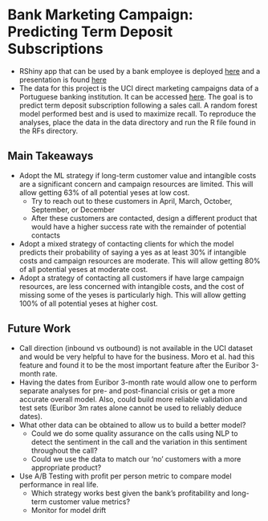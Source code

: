 # Bank Marketing Campaign: Predicting Term Deposit Subscriptions
- RShiny app that can be used by a bank employee is deployed [here](https://dpopovvelasco.shinyapps.io/BankMarketingApp/) and a presentation is found [here](https://drive.google.com/file/d/1uv1JDQV1Ckh6hukaakFhP_SEgD5UR4Pp/view?usp=sharing)
- The data for this project is the UCI direct marketing campaigns data of a Portuguese banking institution. It can be accessed [here](https://archive.ics.uci.edu/ml/datasets/Bank+Marketing#). The goal is to predict term deposit subscription following a sales call.  A random forest model performed best and is used to maximize recall.  To reproduce the analyses, place the data in the data directory and run the R file found in the RFs directory.

## Main Takeaways

- Adopt the ML strategy if long-term customer value and intangible costs are a significant concern and campaign resources are limited. This will allow getting 63% of all potential yeses at low cost.
   - Try to reach out to these customers in April, March, October, September, or December
   - After these customers are contacted, design a different product that would have a higher success rate with the remainder of potential contacts
- Adopt a mixed strategy of contacting clients for which the model predicts their probability of saying a yes as at least 30% if intangible costs and campaign resources are moderate. This will allow getting 80% of all potential yeses at moderate cost.
- Adopt a strategy of contacting all customers if have large campaign resources, are less concerned with intangible costs, and the cost of missing some of the yeses is particularly high. This will allow getting 100% of all potential yeses at higher cost.


## Future Work

- Call direction (inbound vs outbound) is not available in the UCI dataset and would be very helpful to have for the business.  Moro et al. had this feature and found it to be the most important feature after the Euribor 3-month rate.
- Having the dates from Euribor 3-month rate would allow one to perform separate analyses for pre- and post-financial crisis or get a more accurate overall model.  Also, could build more reliable validation and test sets (Euribor 3m rates alone cannot be used to reliably deduce dates).
- What other data can be obtained to allow us to build a better model? 
   - Could we do some quality assurance on the calls using NLP to detect the sentiment in the call and the variation in this sentiment throughout the call?
   - Could we use the data to match our ‘no’ customers with a more appropriate product?
- Use A/B Testing with profit per person metric to compare model performance in real life. 
   - Which strategy works best given the bank’s profitability and long-term customer value metrics?
   - Monitor for model drift
